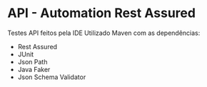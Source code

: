 # API - Automation Rest Assured
Testes API feitos pela IDE
Utilizado Maven com as dependências:
* Rest Assured
* JUnit
* Json Path
* Java Faker
* Json Schema Validator
